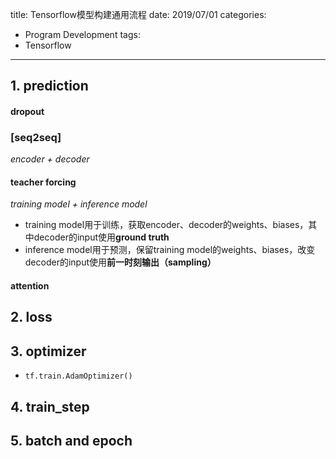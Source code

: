 title: Tensorflow模型构建通用流程
date: 2019/07/01
categories:
- Program Development
tags:
- Tensorflow
---


## 1. prediction

#### dropout

### [seq2seq]

*encoder + decoder*

#### teacher forcing

*training model + inference model*

- training model用于训练，获取encoder、decoder的weights、biases，其中decoder的input使用**ground truth**
- inference model用于预测，保留training model的weights、biases，改变decoder的input使用**前一时刻输出（sampling）**


#### attention


## 2. loss


## 3. optimizer

- `tf.train.AdamOptimizer()`


## 4. train_step


## 5. batch and epoch


